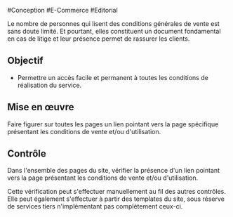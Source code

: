
#Conception #E-Commerce #Editorial

Le nombre de personnes qui lisent des conditions générales de vente est sans doute limité. Et pourtant, elles constituent un document fondamental en cas de litige et leur présence permet de rassurer les clients.

Objectif
--------

*   Permettre un accès facile et permanent à toutes les conditions de réalisation du service.

Mise en œuvre
-------------

Faire figurer sur toutes les pages un lien pointant vers la page spécifique présentant les conditions de vente et/ou d'utilisation.

Contrôle
--------

Dans l'ensemble des pages du site, vérifier la présence d'un lien pointant vers la page présentant les conditions de vente et/ou d'utilisation.

Cette vérification peut s'effectuer manuellement au fil des autres contrôles. Elle peut également s'effectuer à partir des templates du site, sous réserve de services tiers n'implémentant pas complètement ceux-ci.
